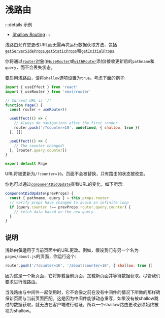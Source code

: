 # 浅路由

:::details 示例
- [Shallow Routing](https://github.com/vercel/next.js/tree/canary/examples/with-shallow-routing)
:::

浅路由允许您更改URL而无需再次运行数据获取方法，包括[`getServerSideProps`](/docs/guide/basic-features/data-fetching/get-server-side-props),[`getStaticProps`](/docs/guide/basic-features/data-fetching/get-static-props)和[`getInitialProps`](/docs/guide/api-reference/data-fetching/get-initial-props).

你将通过[`router`对象](/docs/guide/api-reference/next/router#router-object)(由[`useRouter`](/docs/guide/api-reference/next/router#userouter)或[`withRouter`](/docs/guide/api-reference/next/router#withrouter)添加)接收更新后的`pathname`和`query`，而不会丢失状态。

要启用浅路由，请将`shallow`选项设置为`true`。考虑下面的例子:

```jsx
import { useEffect } from 'react'
import { useRouter } from 'next/router'

// Current URL is '/'
function Page() {
  const router = useRouter()

  useEffect(() => {
    // Always do navigations after the first render
    router.push('/?counter=10', undefined, { shallow: true })
  }, [])

  useEffect(() => {
    // The counter changed!
  }, [router.query.counter])
}

export default Page
```

URL将被更新为`/?counter=10`。页面不会被替换，只有路由的状态被改变。

你也可以通过[`componentDidUpdate`](https://reactjs.org/docs/react-component.html#componentdidupdate)查看URL的变化，如下所示:

```jsx
componentDidUpdate(prevProps) {
  const { pathname, query } = this.props.router
  // verify props have changed to avoid an infinite loop
  if (query.counter !== prevProps.router.query.counter) {
    // fetch data based on the new query
  }
}
```

## 说明

浅路由**仅**适用于当前页面中的URL更改。例如，假设我们有另一个名为`pages/about.js`的页面，你运行这个:

```jsx
router.push('/?counter=10', '/about?counter=10', { shallow: true })
```

因为这是一个新页面，它将卸载当前页面，加载新页面并等待数据获取，尽管我们要求进行浅路由。

当浅路由与中间件一起使用时，它不会像之前在没有中间件的情况下所做的那样确保新页面与当前页面匹配。这是因为中间件能够动态重写，如果没有被shallow跳过的数据获取，就无法在客户端进行验证，所以一个shallow路由更改必须始终被视为shallow。
